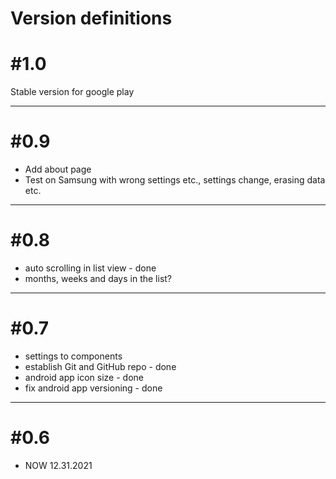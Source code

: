 # Version definitions

# #1.0

Stable version for google play

---

# #0.9

- Add about page
- Test on Samsung with wrong settings etc., settings change, erasing data etc.

---

# #0.8

- auto scrolling in list view - done
- months, weeks and days in the list?

---

# #0.7

- settings to components
- establish Git and GitHub repo - done
- android app icon size - done
- fix android app versioning - done

---

# #0.6

- NOW 12.31.2021
